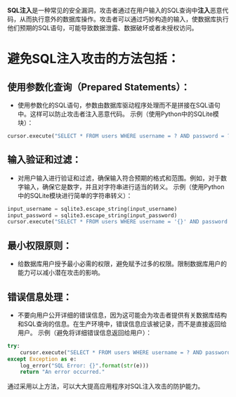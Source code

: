 **SQL注入**是一种常见的安全漏洞，攻击者通过在用户输入的SQL查询中**注入**恶意代码，从而执行意外的数据库操作。攻击者可以通过巧妙构造的输入，使数据库执行他们预期的SQL语句，可能导致数据泄露、数据破坏或者未授权访问。

# 避免SQL注入攻击的方法包括：
## 使用参数化查询（Prepared Statements）：
   - 使用参数化的SQL语句，参数由数据库驱动程序处理而不是拼接在SQL语句中。这样可以防止攻击者注入恶意代码。
   示例（使用Python中的SQLite模块）：
   ```python
   cursor.execute("SELECT * FROM users WHERE username = ? AND password = ?", (input_username, input_password))
   ```
## 输入验证和过滤：
   - 对用户输入进行验证和过滤，确保输入符合预期的格式和范围。例如，对于数字输入，确保它是数字，并且对字符串进行适当的转义。
   示例（使用Python中的SQLite模块进行简单的字符串转义）：
   ```python
   input_username = sqlite3.escape_string(input_username)
   input_password = sqlite3.escape_string(input_password)
   cursor.execute("SELECT * FROM users WHERE username = '{}' AND password = '{}'".format(input_username, input_password))
   ```
## 最小权限原则：
   - 给数据库用户授予最小必需的权限，避免赋予过多的权限。限制数据库用户的能力可以减小潜在攻击的影响。
## 错误信息处理：
   - 不要向用户公开详细的错误信息，因为这可能会为攻击者提供有关数据库结构和SQL查询的信息。在生产环境中，错误信息应该被记录，而不是直接返回给用户。
   示例（避免将详细错误信息返回给用户）：
   ```python
   try:
       cursor.execute("SELECT * FROM users WHERE username = ? AND password = ?", (input_username, input_password))
   except Exception as e:
       log_error("SQL Error: {}".format(str(e)))
       return "An error occurred."
   ```
通过采用以上方法，可以大大提高应用程序对SQL注入攻击的防护能力。